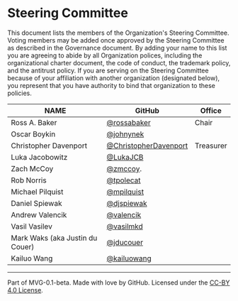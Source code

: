 # Steering Committee

This document lists the members of the Organization's Steering Committee. Voting members may be added once approved by the Steering Committee as described in the Governance document. By adding your name to this list you are agreeing to abide by all Organization polices, including the organizational charter document, the code of conduct, the trademark policy, and the antitrust policy. If you are serving on the Steering Committee because of your affiliation with another organization (designated below), you represent that you have authority to bind that organization to these policies.

| **NAME**              | **GitHub**                                                       | **Office** |
|-----------------------|------------------------------------------------------------------|------------|
| Ross A. Baker         | [@rossabaker](https://github.com/rossabaker)                     | Chair      |
| Oscar Boykin          | [@johnynek](https://github.com/johnynek)                         |
| Christopher Davenport | [@ChristopherDavenport](https://github.com/ChristopherDavenport) | Treasurer  |
| Luka Jacobowitz       | [@LukaJCB](https://github.com/LukaJCB)                           |
| Zach McCoy            | [@zmccoy](https://github.com/zmccoy).                            |
| Rob Norris            | [@tpolecat](https://github.com/tpolecat)                         |
| Michael Pilquist      | [@mpilquist](https://github.com/mpilquist)                       |
| Daniel Spiewak        | [@djspiewak](https://github.com/djspiewak)                       |
| Andrew Valencik       | [@valencik](https://github.com/valencik)                         |
| Vasil Vasilev         | [@vasilmkd](https://github.com/vasilmkd)                         |
| Mark Waks (aka Justin du Couer) | [@jducouer](https://github.com/jducouer)               |
| Kailuo Wang           | [@kailuowang](https://github.com/kailuowang)                     |

---
Part of MVG-0.1-beta.
Made with love by GitHub. Licensed under the [CC-BY 4.0 License](https://creativecommons.org/licenses/by-sa/4.0/).
